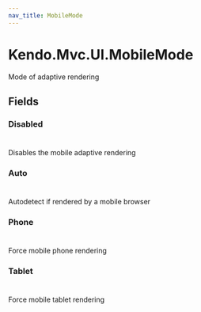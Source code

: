 ```yaml
---
nav_title: MobileMode
---
```


# Kendo.Mvc.UI.MobileMode
Mode of adaptive rendering


## Fields


### Disabled
#
Disables the mobile adaptive rendering

### Auto
#
Autodetect if rendered by a mobile browser

### Phone
#
Force mobile phone rendering

### Tablet
#
Force mobile tablet rendering




